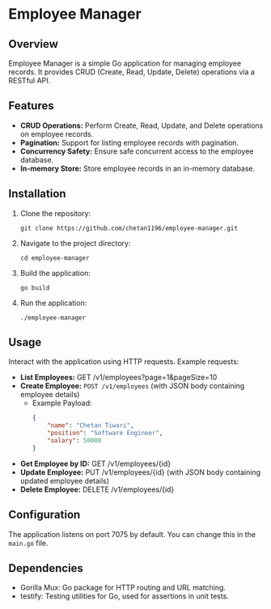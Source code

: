 # Employee Manager

## Overview

Employee Manager is a simple Go application for managing employee records. It provides CRUD (Create, Read, Update, Delete) operations via a RESTful API.

## Features

- **CRUD Operations:** Perform Create, Read, Update, and Delete operations on employee records.
- **Pagination:** Support for listing employee records with pagination.
- **Concurrency Safety:** Ensure safe concurrent access to the employee database.
- **In-memory Store:** Store employee records in an in-memory database.

## Installation

1. Clone the repository:

    ```
    git clone https://github.com/chetan1196/employee-manager.git
    ```

2. Navigate to the project directory:

    ```
    cd employee-manager
    ```

3. Build the application:

    ```
    go build
    ```

4. Run the application:

    ```
    ./employee-manager
    ```

## Usage

Interact with the application using HTTP requests. Example requests:

- **List Employees:** GET /v1/employees?page=1&pageSize=10
- **Create Employee:** `POST /v1/employees` (with JSON body containing employee details)
  - Example Payload:
    ```json
    {
        "name": "Chetan Tiwari",
        "position": "Software Engineer",
        "salary": 50000
    }
    ```
- **Get Employee by ID:** GET /v1/employees/{id}
- **Update Employee:** PUT /v1/employees/{id} (with JSON body containing updated employee details)
- **Delete Employee:** DELETE /v1/employees/{id}

## Configuration

The application listens on port 7075 by default. You can change this in the `main.go` file.

## Dependencies

- Gorilla Mux: Go package for HTTP routing and URL matching.
- testify: Testing utilities for Go, used for assertions in unit tests.

